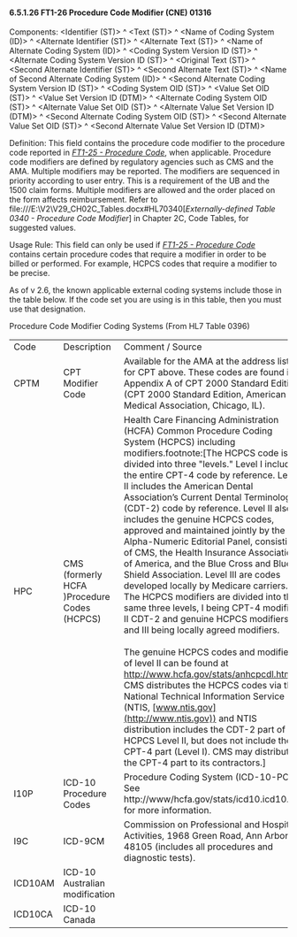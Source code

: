 #### 6.5.1.26 FT1-26 Procedure Code Modifier (CNE) 01316

Components: &lt;Identifier (ST)> ^ &lt;Text (ST)> ^ &lt;Name of Coding System (ID)> ^ &lt;Alternate Identifier (ST)> ^ &lt;Alternate Text (ST)> ^ &lt;Name of Alternate Coding System (ID)> ^ &lt;Coding System Version ID (ST)> ^ &lt;Alternate Coding System Version ID (ST)> ^ &lt;Original Text (ST)> ^ &lt;Second Alternate Identifier (ST)> ^ &lt;Second Alternate Text (ST)> ^ &lt;Name of Second Alternate Coding System (ID)> ^ &lt;Second Alternate Coding System Version ID (ST)> ^ &lt;Coding System OID (ST)> ^ &lt;Value Set OID (ST)> ^ &lt;Value Set Version ID (DTM)> ^ &lt;Alternate Coding System OID (ST)> ^ &lt;Alternate Value Set OID (ST)> ^ &lt;Alternate Value Set Version ID (DTM)> ^ &lt;Second Alternate Coding System OID (ST)> ^ &lt;Second Alternate Value Set OID (ST)> ^ &lt;Second Alternate Value Set Version ID (DTM)>

Definition: This field contains the procedure code modifier to the procedure code reported in [_FT1-25 - Procedure Code_](#ft1-25-procedure-code-cne-00393), when applicable. Procedure code modifiers are defined by regulatory agencies such as CMS and the AMA. Multiple modifiers may be reported. The modifiers are sequenced in priority according to user entry. This is a requirement of the UB and the 1500 claim forms. Multiple modifiers are allowed and the order placed on the form affects reimbursement. Refer to file:///E:\V2\V29_CH02C_Tables.docx#HL70340[_Externally-defined Table 0340 - Procedure Code Modifier_] in Chapter 2C, Code Tables, for suggested values.

Usage Rule: This field can only be used if [_FT1-25 - Procedure Code_](#ft1-25-procedure-code-cne-00393) contains certain procedure codes that require a modifier in order to be billed or performed. For example, HCPCS codes that require a modifier to be precise.

As of v 2.6, the known applicable external coding systems include those in the table below. If the code set you are using is in this table, then you must use that designation.

Procedure Code Modifier Coding Systems (From HL7 Table 0396)

|     |     |     |
| --- | --- | --- |
| Code | Description | Comment / Source |
| CPTM | CPT Modifier Code | Available for the AMA at the address listed for CPT above. These codes are found in Appendix A of CPT 2000 Standard Edition. (CPT 2000 Standard Edition, American Medical Association, Chicago, IL). |
| HPC | CMS (formerly HCFA )Procedure Codes (HCPCS) | Health Care Financing Administration (HCFA) Common Procedure Coding System (HCPCS) including modifiers.footnote:[The HCPCS code is divided into three "levels." Level I includes the entire CPT-4 code by reference. Level II includes the American Dental Association’s Current Dental Terminology (CDT-2) code by reference. Level II also includes the genuine HCPCS codes, approved and maintained jointly by the Alpha-Numeric Editorial Panel, consisting of CMS, the Health Insurance Association of America, and the Blue Cross and Blue Shield Association. Level III are codes developed locally by Medicare carriers. The HCPCS modifiers are divided into the same three levels, I being CPT-4 modifiers, II CDT-2 and genuine HCPCS modifiers, and III being locally agreed modifiers.<br> <br> The genuine HCPCS codes and modifiers of level II can be found at http://www.hcfa.gov/stats/anhcpcdl.htm. CMS distributes the HCPCS codes via the National Technical Information Service (NTIS, [www.ntis.gov](http://www.ntis.gov)) and NTIS distribution includes the CDT-2 part of HCPCS Level II, but does not include the CPT-4 part (Level I). CMS may distribute the CPT-4 part to its contractors.] |
| I10P | ICD-10 Procedure Codes | Procedure Coding System (ICD-10-PCS.) See http://www/hcfa.gov/stats/icd10.icd10.htm for more information. |
| I9C | ICD-9CM | Commission on Professional and Hospital Activities, 1968 Green Road, Ann Arbor, MI 48105 (includes all procedures and diagnostic tests). |
| ICD10AM | ICD-10 Australian modification |  |
| ICD10CA | ICD-10 Canada |  |
